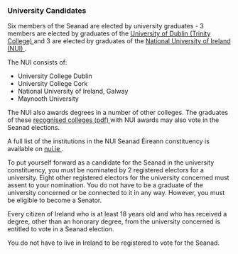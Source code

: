 ###  **University Candidates**

Six members of the Seanad are elected by university graduates - 3 members are
elected by graduates of the [ University of Dublin (Trinity College)
](https://www.tcd.ie/seanad/) and 3 are elected by graduates of the [ National
University of Ireland (NUI)
](http://www.nui.ie/elections/docs/institutions.pdf) .

The NUI consists of:

  * University College Dublin 
  * University College Cork 
  * National University of Ireland, Galway 
  * Maynooth University 

The NUI also awards degrees in a number of other colleges. The graduates of
these [ recognised colleges (pdf)
](http://www.nui.ie/elections/docs/institutions.pdf) with NUI awards may also
vote in the Seanad elections.

A full list of the institutions in the NUI Seanad Éireann constituency is
available on [ nui.ie ](http://www.nui.ie/elections/docs/institutions.pdf) .

To put yourself forward as a candidate for the Seanad in the university
constituency, you must be nominated by 2 registered electors for a university.
Eight other registered electors for the university concerned must assent to
your nomination. You do not have to be a graduate of the university concerned
or be connected to it in any way. However, you must be eligible to become a
Senator.

Every citizen of Ireland who is at least 18 years old and who has received a
degree, other than an honorary degree, from the university concerned is
entitled to vote in a Seanad election.

You do not have to live in Ireland to be registered to vote for the Seanad.
